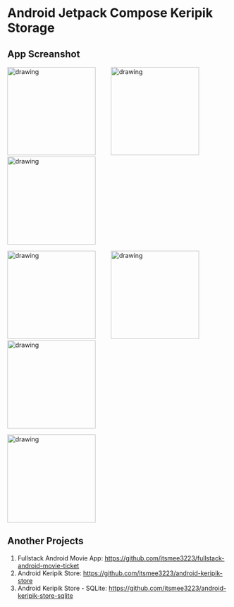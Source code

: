 # Android Jetpack Compose Keripik Storage

## App Screanshot

<img src="https://res.cloudinary.com/dniq91ewn/image/upload/v1672116257/Github%20Android/login_isi_lddoab.png" alt="drawing" width="200"/> &nbsp; &nbsp; &nbsp; &nbsp; <img src="https://res.cloudinary.com/dniq91ewn/image/upload/v1672116249/Github%20Android/register_isi_dxodvt.png" alt="drawing" width="200"/> &nbsp; &nbsp; &nbsp; &nbsp; <img src="https://res.cloudinary.com/dniq91ewn/image/upload/v1672116230/Github%20Android/home_update_auqiu8.png" alt="drawing" width="200"/>

<img src="https://res.cloudinary.com/dniq91ewn/image/upload/v1672116115/Github%20Android/berhasil_buat_atau_edit_o3hspd.png" alt="drawing" width="200"/> &nbsp; &nbsp; &nbsp; &nbsp; <img src="https://res.cloudinary.com/dniq91ewn/image/upload/v1672116134/Github%20Android/company_profile_lnz8fi.png" alt="drawing" width="200"/> &nbsp; &nbsp; &nbsp; &nbsp; <img src="https://res.cloudinary.com/dniq91ewn/image/upload/v1672116225/Github%20Android/hapus_new_rnrsxl.png" alt="drawing" width="200"/>

<img src="https://res.cloudinary.com/dniq91ewn/image/upload/v1672116217/Github%20Android/hapus_berhasil_new_o6fjek.png" alt="drawing" width="200"/>


## Another Projects
1. Fullstack Android Movie App: https://github.com/itsmee3223/fullstack-android-movie-ticket
2. Android Keripik Store: https://github.com/itsmee3223/android-keripik-store
3. Android Keripik Store - SQLite: https://github.com/itsmee3223/android-keripik-store-sqlite
